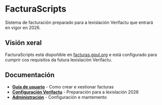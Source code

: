 # FacturaScripts

Sistema de facturación preparado para a lexislación Verifactu que entrará en vigor en 2026.

## Visión xeral

FacturaScripts está dispoñible en <a href="https://facturas.gpul.org" target="_blank">facturas.gpul.org</a> e está configurado para cumprir cos requisitos da futura lexislación Verifactu.

## Documentación

- **[Guía de usuario](./user-guide)** - Como crear e xestionar facturas
- **[Configuración Verifactu](./verifactu)** - Preparación para a lexislación 2026
- **[Administración](./admin)** - Configuración e mantemento